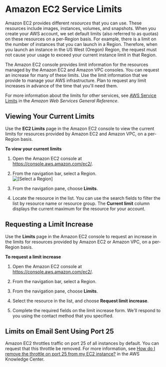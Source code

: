 # Amazon EC2 Service Limits<a name="ec2-resource-limits"></a>

Amazon EC2 provides different *resources* that you can use\. These resources include images, instances, volumes, and snapshots\. When you create your AWS account, we set default limits \(also referred to as quotas\) on these resources on a per\-Region basis\. For example, there is a limit on the number of instances that you can launch in a Region\. Therefore, when you launch an instance in the US West \(Oregon\) Region, the request must not cause your usage to exceed your current instance limit in that Region\.

The Amazon EC2 console provides limit information for the resources managed by the Amazon EC2 and Amazon VPC consoles\. You can request an increase for many of these limits\. Use the limit information that we provide to manage your AWS infrastructure\. Plan to request any limit increases in advance of the time that you'll need them\.

For more information about the limits for other services, see [AWS Service Limits](https://docs.aws.amazon.com/general/latest/gr/aws_service_limits.html) in the *Amazon Web Services General Reference*\.

## Viewing Your Current Limits<a name="view-limits"></a>

Use the **EC2 Limits** page in the Amazon EC2 console to view the current limits for resources provided by Amazon EC2 and Amazon VPC, on a per\-Region basis\.

**To view your current limits**

1. Open the Amazon EC2 console at [https://console\.aws\.amazon\.com/ec2/](https://console.aws.amazon.com/ec2/)\.

1. From the navigation bar, select a Region\.  
![\[Select a Region\]](http://docs.aws.amazon.com/AWSEC2/latest/WindowsGuide/images/EC2_select_region.png)

1. From the navigation pane, choose **Limits**\.

1. Locate the resource in the list\. You can use the search fields to filter the list by resource name or resource group\. The **Current limit** column displays the current maximum for the resource for your account\.

## Requesting a Limit Increase<a name="request-increase"></a>

Use the **Limits** page in the Amazon EC2 console to request an increase in the limits for resources provided by Amazon EC2 or Amazon VPC, on a per\-Region basis\.

**To request a limit increase**

1. Open the Amazon EC2 console at [https://console\.aws\.amazon\.com/ec2/](https://console.aws.amazon.com/ec2/)\.

1. From the navigation bar, select a Region\.

1. From the navigation pane, choose **Limits**\.

1. Select the resource in the list, and choose **Request limit increase**\.

1. Complete the required fields on the limit increase form\. We'll respond to you using the contact method that you specified\.

## Limits on Email Sent Using Port 25<a name="port-25-throttle"></a>

Amazon EC2 throttles traffic on port 25 of all instances by default\. You can request that this throttle be removed\. For more information, see [How do I remove the throttle on port 25 from my EC2 instance?](https://aws.amazon.com/premiumsupport/knowledge-center/ec2-port-25-throttle/) in the AWS Knowledge Center\.